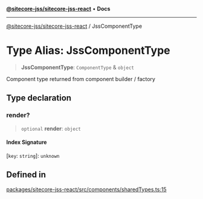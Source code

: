 [**@sitecore-jss/sitecore-jss-react**](../README.md) • **Docs**

***

[@sitecore-jss/sitecore-jss-react](../README.md) / JssComponentType

# Type Alias: JssComponentType

> **JssComponentType**: `ComponentType` & `object`

Component type returned from component builder / factory

## Type declaration

### render?

> `optional` **render**: `object`

#### Index Signature

 \[`key`: `string`\]: `unknown`

## Defined in

[packages/sitecore-jss-react/src/components/sharedTypes.ts:15](https://github.com/Sitecore/jss/blob/aada8f2ba5c16b0e3ec15bd9f2808f35e24c280f/packages/sitecore-jss-react/src/components/sharedTypes.ts#L15)
